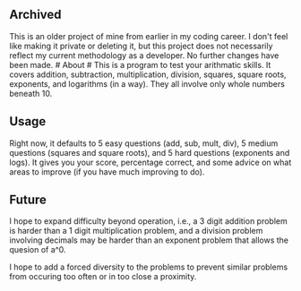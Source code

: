 
## Archived ##

This is an older project of mine from earlier in my coding career. I don't feel like making it private or deleting it, but this project does not necessarily reflect my current methodology as a developer. No further changes have been made. # About #
This is a program to test your arithmatic skills. It covers addition, subtraction, multiplication, division, squares, square roots, exponents, and logarithms (in a way). They all involve only whole numbers beneath 10. 

## Usage ##
Right now, it defaults to 5 easy questions (add, sub, mult, div), 5 medium questions (squares and square roots), and 5 hard questions (exponents and logs). It gives you your score, percentage correct, and some advice on what areas to improve (if you have much improving to do).

## Future ##
I hope to expand difficulty beyond operation, i.e., a 3 digit addition problem is harder than a 1 digit multiplication problem, and a division problem involving decimals may be harder than an exponent problem that allows the quesion of a^0.

I hope to add a forced diversity to the problems to prevent similar problems from occuring too often or in too close a proximity. 
